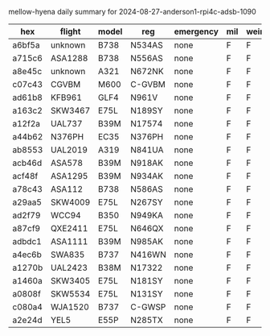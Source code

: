 mellow-hyena daily summary for 2024-08-27-anderson1-rpi4c-adsb-1090

|hex|flight|model|reg|emergency|mil|weirdo|
|--|--|--|--|--|--|--|
|a6bf5a|unknown|B738|N534AS|none|F|F|
|a715c6|ASA1288|B738|N556AS|none|F|F|
|a8e45c|unknown|A321|N672NK|none|F|F|
|c07c43|CGVBM|M600|C-GVBM|none|F|F|
|ad61b8|KFB961|GLF4|N961V|none|F|F|
|a163c2|SKW3467|E75L|N189SY|none|F|F|
|a12f2a|UAL737|B39M|N17574|none|F|F|
|a44b62|N376PH|EC35|N376PH|none|F|F|
|ab8553|UAL2019|A319|N841UA|none|F|F|
|acb46d|ASA578|B39M|N918AK|none|F|F|
|acf48f|ASA1295|B39M|N934AK|none|F|F|
|a78c43|ASA112|B738|N586AS|none|F|F|
|a29aa5|SKW4009|E75L|N267SY|none|F|F|
|ad2f79|WCC94|B350|N949KA|none|F|F|
|a87cf9|QXE2411|E75L|N646QX|none|F|F|
|adbdc1|ASA1111|B39M|N985AK|none|F|F|
|a4ec6b|SWA835|B737|N416WN|none|F|F|
|a1270b|UAL2423|B38M|N17322|none|F|F|
|a1460a|SKW3405|E75L|N181SY|none|F|F|
|a0808f|SKW5534|E75L|N131SY|none|F|F|
|c080a4|WJA1520|B737|C-GWSP|none|F|F|
|a2e24d|YEL5|E55P|N285TX|none|F|F|
